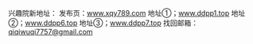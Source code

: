 
兴趣院新地址：
发布页：www.xqy789.com
地址①；www.ddpp1.top
地址②；www.ddpp6.top
地址③；www.ddpp7.top
找回邮箱：qiqiwuqi7757@gmail.com

